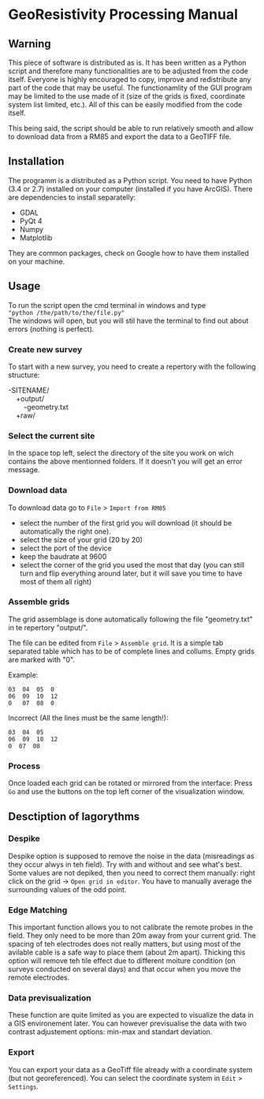 # GeoResistivity Processing Manual

## Warning
This piece of software is distributed as is. It has been written as a Python script and therefore many functionalities are to be adjusted from the code itself. Everyone is highly encouraged to copy, improve and redistribute any part of the code that may be useful. 
The functionamlity of the GUI program may be limited to the use made of it (size of the grids is fixed, coordinate system list limited, etc.). All of this can be easily modified from the code itself.

This being said, the script should be able to run relatively smooth and allow to download data from a RM85 and export the data to a GeoTIFF file.

## Installation

The programm is a distributed as a Python script. You need to have Python (3.4 or 2.7) installed on your computer (installed if you have ArcGIS).
There are dependencies to install separatelly:
- GDAL
- PyQt 4
- Numpy
- Matplotlib

They are common packages, check on Google how to have them installed on your machine.

## Usage
To run the script open the cmd terminal in windows and type <br/>
`"python /the/path/to/the/file.py"`<br/>
The windows will open, but you will stil have the terminal to find out about errors (nothing is perfect).


### Create new survey
To start with a new survey, you need to create a repertory with the following structure:

-SITENAME/ <br/>
&nbsp;&nbsp;&nbsp;&nbsp;+output/<br/>
&nbsp;&nbsp;&nbsp;&nbsp;&nbsp;&nbsp;&nbsp;&nbsp;-geometry.txt<br/>
&nbsp;&nbsp;&nbsp;&nbsp;+raw/<br/>

### Select the current site
In the space top left, select the directory of the site you work on wich contains the above mentionned folders. If it doesn't you will get an error message.

### Download data
To download data go to `File` > `Import from RM85`
  - select the number of the first grid you will download (it should be automatically the right one).
  - select the size of your grid (20 by 20)
  - select the port of the device
  - keep the baudrate at 9600
  - select the corner of the grid you used the most that day (you can still turn and flip everything around later, but it will save you time to have most of them all right)
  
###  Assemble grids

The grid assemblage is done automatically following the file "geometry.txt" in te repertory "output/".

The file can be edited from `File` > `Assemble grid`. It is a simple tab separated table which has to be of complete lines and collums. 
Empty grids are marked with "0".

Example:

```0   01  02  0
03  04  05  0
06  09  10  12
0   07  08  0
```


Incorrect (All the lines must be the same length!):

```0   01  02 
03  04  05  
06  09  10  12
0  07  08  
```

###  Process

Once loaded each grid can be rotated or mirrored from the interface: Press `Go` and use the buttons on the top left corner of the visualization window.


## Desctiption of lagorythms

### Despike
Despike option is supposed to remove the noise in the data (misreadings as they occur alwys in teh field). Try with and without and see what's best. Some values are not depiked, then you need to correct them manually: right click on the grid -> `Open grid in editor`.
You have to manually average the surrounding values of the odd point.

### Edge Matching
This important function allows you to not calibrate the remote probes in the field. They only need to be more than 20m away from your current grid. The spacing of teh electrodes does not really matters, but using most of the avilable cable is a safe way to place them (about 2m apart).
Thicking this option will remove teh tile effect due to different moiture condition (on surveys conducted on several days) and that occur when you move the remote electrodes.

### Data previsualization
These function are quite limited as you are expected to visualize the data in a GIS environement later. You can however previsualise the data with two contrast adjustement options: min-max and standart deviation.

### Export
You can export your data as a GeoTiff file already with a coordinate system (but not georeferenced). You can select the coordinate system in `Edit` > `Settings`.

